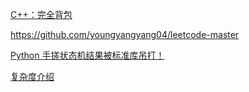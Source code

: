 [C++：完全背包](https://mp.weixin.qq.com/s/JyVAFCWgtVzkB1ptjRTpYg)

https://github.com/youngyangyang04/leetcode-master

[Python 手搓状态机结果被标准库吊打！](https://www.bilibili.com/video/BV1Bw411s7wj/)

[复杂度介绍](https://mp.weixin.qq.com/s/XMov5hZ8cCPrxKa_3cJWSg)
